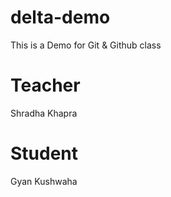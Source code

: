 # delta-demo
This is a Demo for Git &amp; Github class

# Teacher
Shradha Khapra

# Student
Gyan Kushwaha
